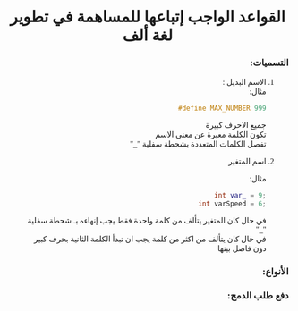 <center style="font-family: Tajawal">

# القواعد الواجب إتباعها للمساهمة في تطوير لغة ألف

</center>

<right style = "font-family: 'Tajawal', Tajawal; direction: rtl">

### التسميات:

1. الاسم البديل :  
    مثال:  

    <right style= "direction: ltr">  

    ``` c++  
    #define MAX_NUMBER 999
    ```
    </right>

    جميع الاحرف كبيرة  
    تكون الكلمة معبرة عن معنى الاسم  
    تفصل الكلمات المتعددة بشحطة سفلية "_"

2. اسم المتغير

    مثال:

    <right style= "direction: ltr">  

    ``` c++  
    int var_ = 9;
    int varSpeed = 6;
    ```
    </right>

    في حال كان المتغير يتألف من كلمة واحدة فقط يجب إنهاءه بـ شحطة سفلية "_"  
    في حال كان يتألف من اكثر من كلمة يجب ان تبدأ الكلمة الثانية بحرف كبير دون فاصل بينها  






### الأنواع:











### دفع طلب الدمج:



</right>